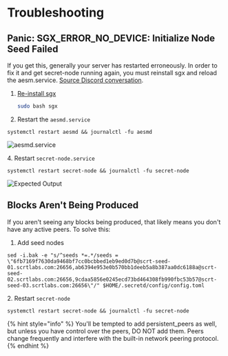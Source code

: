 # Troubleshooting

## Panic: SGX\_ERROR\_NO\_DEVICE: Initialize Node Seed Failed

If you get this, generally your server has restarted erroneously. In order to fix it and get secret-node running again, you must reinstall sgx and reload the aesm.service. [Source Discord conversation](https://discord.com/channels/360051864110235648/507935210902650890/790944933547606027).

1.  [Re-install sgx](../setting-up-a-node-validator/node-setup/install-sgx.md)

    ```bash
    sudo bash sgx
    ```
2. Restart the `aesmd.service`

```
systemctl restart aesmd && journalctl -fu aesmd
```

![aesmd.service](<../../.gitbook/assets/Screen Shot 2022-06-27 at 5.54.36 PM.png>)

4\. Restart `secret-node.service`

```
systemctl restart secret-node && journalctl -fu secret-node
```

![Expected Output](<../../.gitbook/assets/Screen Shot 2022-06-27 at 5.57.39 PM.png>)

## Blocks Aren't Being Produced

If you aren't seeing any blocks being produced, that likely means you don't have any active peers. To solve this:

1. Add seed nodes

```
sed -i.bak -e "s/^seeds *=.*/seeds = \"6fb7169f7630da9468bf7cc0bcbbed1eb9ed0d7b@scrt-seed-01.scrtlabs.com:26656,ab6394e953e0b570bb1deeb5a8b387aa0dc6188a@scrt-seed-02.scrtlabs.com:26656,9cdaa5856e0245ecd73bd464308fb990fbc53b57@scrt-seed-03.scrtlabs.com:26656\"/" $HOME/.secretd/config/config.toml
```

2\. Restart `secret-node`

```
systemctl restart secret-node && journalctl -fu secret-node
```

{% hint style="info" %}
You'll be tempted to add persistent\_peers as well, but unless you have control over the peers, DO NOT add them. Peers change frequently and interfere with the built-in network peering protocol.
{% endhint %}
